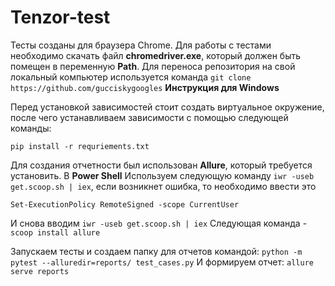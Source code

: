# Tenzor-test
Тесты созданы для браузера Chrome. Для работы с тестами необходимо скачать файл **chromedriver.exe**, который должен быть помещен в переменную **Path**.
Для переноса репозитория на свой локальный компьютер используется команда ```git clone https://github.com/gucciskygoogles```
**Инструкция для Windows**

Перед установкой зависимостей стоит создать виртуальное окружение, после чего устанавливаем зависимости с помощью следующей команды:
```
pip install -r requriements.txt
```
Для создания отчетности был использован **Allure**, который требуется установить.
В **Power Shell** Используем следующую команду ```iwr -useb get.scoop.sh | iex```, если возникнет ошибка, то необходимо ввести это 
```
Set-ExecutionPolicy RemoteSigned -scope CurrentUser
```
И снова вводим ```iwr -useb get.scoop.sh | iex```
Следующая команда - ```scoop install allure```

Запускаем тесты и создаем папку для отчетов командой: ```python -m pytest --alluredir=reports/ test_cases.py```
И формируем отчет: ```allure serve reports```
